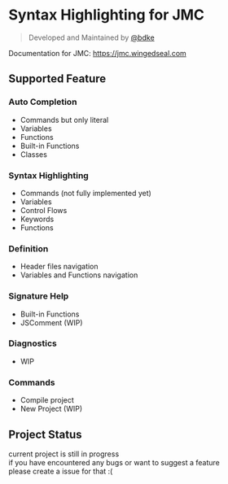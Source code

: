 # Syntax Highlighting for JMC

> Developed and Maintained by [@bdke](https://github.com/bdke)

Documentation for JMC: <https://jmc.wingedseal.com>  

## Supported Feature
### Auto Completion
- Commands but only literal
- Variables
- Functions
- Built-in Functions
- Classes
### Syntax Highlighting
- Commands (not fully implemented yet)
- Variables
- Control Flows
- Keywords
- Functions
### Definition
- Header files navigation
- Variables and Functions navigation
### Signature Help
- Built-in Functions
- JSComment (WIP)
### Diagnostics
- WIP
### Commands
- Compile project
- New Project (WIP)

## Project Status
current project is still in progress  
if you have encountered any bugs or want to suggest a feature  
please create a issue for that :(  
